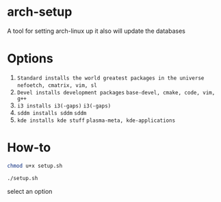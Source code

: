 # arch-setup
A tool for setting arch-linux up
it also will update the databases
# Options
1. `Standard installs the world greatest packages in the universe` `nefoetch, cmatrix, vim, sl`
2. `Devel installs development packages` `base-devel, cmake, code, vim, g++`
3. `i3 installs i3(-gaps)` `i3(-gaps)`
4. `sddm installs sddm` `sddm`
5. `kde installs kde stuff` `plasma-meta, kde-applications`
# How-to
``` sh
chmod u+x setup.sh

./setup.sh
```

select an option
